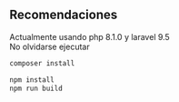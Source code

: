 ## Recomendaciones
Actualmente usando php 8.1.0 y laravel 9.5 \
No olvidarse ejecutar
```php
composer install
``` 
```js
npm install
npm run build
```
